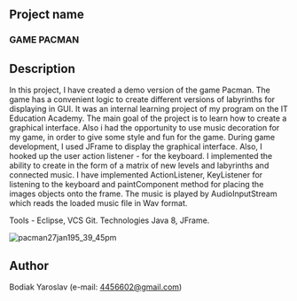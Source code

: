 ## Project name
### GAME PACMAN

## Description
  In this project, I have created a demo version of the game Pacman. The game has a convenient logic to create different versions of labyrinths for displaying in GUI. It was an internal learning project of my program on the IT Education Academy. The main goal of the project is to learn how to create a graphical interface. Also i had the opportunity to use music decoration for my game, in order to give some style and fun for the game.
  During game development, I used JFrame to display the graphical interface. Also, I hooked up the user action listener - for the keyboard. I implemented the ability to create in the form of a matrix of new levels and labyrinths and connected music.
I have implemented ActionListener, KeyListener for listening to the keyboard and paintComponent method for placing the images objects onto the frame. The music is played by AudioInputStream which reads the loaded music file in Wav format.

Tools - Eclipse, VCS Git.
Technologies	Java 8, JFrame.

![pacman27jan195_39_45pm](https://user-images.githubusercontent.com/16079679/51803244-7877db80-225b-11e9-8a68-4ffc0e25cd17.gif)

## Author
Bodiak Yaroslav (e-mail: [4456602@gmail.com](mailto:4456602@gmail.com))




